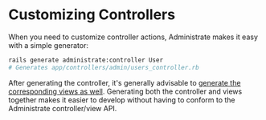 # Customizing Controllers

When you need to customize controller actions,
Administrate makes it easy with a simple generator:

```bash
rails generate administrate:controller User
# Generates app/controllers/admin/users_controller.rb
```

After generating the controller,
it's generally advisable to
[generate the corresponding views as well][generate-views].
Generating both the controller and views together
makes it easier to develop without having to conform
to the Administrate controller/view API.

[generate-views]: 3-page-customization.md
